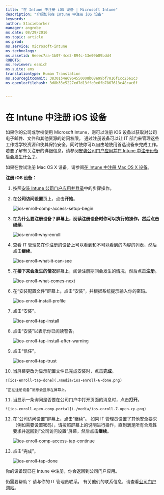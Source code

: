 ```yaml
---
title: "在 Intune 中注册 iOS 设备 | Microsoft Intune"
description: "介绍如何在 Intune 中注册 iOS 设备"
keywords: 
author: Staciebarker
manager: angrobe
ms.date: 08/29/2016
ms.topic: article
ms.prod: 
ms.service: microsoft-intune
ms.technology: 
ms.assetid: 6eeec7aa-1b07-4ce3-894c-13e09b89bdd4
ROBOTS: 
ms.reviewer: esmich
ms.suite: ems
translationtype: Human Translation
ms.sourcegitcommit: 38301b4e6964550008b08e99bf7016f1cc2561c3
ms.openlocfilehash: 3d8b33e5227ed7d13ffc0e6fb7867618c48cac6f


---
```



# 在 Intune 中注册 iOS 设备

如果你的公司或学校使用 Microsoft Intune，则可以注册 iOS 设备以获取对公司电子邮件、文件和其他资源的访问权限。 通过注册设备可以让 IT 部门来管理这些工作或学校资源和使其保持安全，同时使你可以自由地使用首选设备来完成工作。 若要了解有关注册的详细信息，请参阅[安装公司门户应用并在 Intune 中注册设备后会发生什么？](what-happens-if-you-install-the-company-portal-app-and-enroll-your-device-in-intune-ios.md)。

如果在尝试注册 Mac OS X 设备，请参阅[在 Intune 中注册 Mac OS X 设备](enroll-your-device-in-intune-mac-os-x.md)。



**注册 iOS 设备：**

1.  按照[安装 Intune 公司门户应用并登录](install-and-sign-in-to-the-intune-company-portal-app-ios.md)中的步骤操作。

2. 在**公司访问设置**页上，点击**开始**。

    ![ios-enroll-comp-access-setup-begin](./media/ios-enroll-1a-comp-access-setup.png)

3. 在**为什么要注册设备？**屏幕上，阅读注册设备时你可以执行的操作，然后点击**继续**。

    ![ios-enroll-why-enroll](./media/ios-enroll-1b-why-enroll.png)

4. 查看 IT 管理员在你注册的设备上可以看到和不可以看到的内容的列表，然后点击**继续**。

    ![ios-enroll-what-it-can-see](./media/ios-enroll-1c-we-care-privacy.png)

5.  在**接下来会发生的情况**屏幕上，阅读注册期间会发生的情况，然后点击**注册**。

    ![ios-enroll-what-comes-next](./media/ios-enroll-1d-what-comes-next.png)

6.  在“安装配置文件”屏幕上，点击“安装”，并根据系统提示输入你的密码。

    ![ios-enroll-install-profile](./media/ios-enroll-2-mgt-profile-install.png)

7.  点击“安装”。

    ![ios-enroll-tap-install](./media/ios-enroll-3-mgt-profile-install-2.png)    

8.  点击“安装”以表示你已阅读警告。

    ![ios-enroll-tap-install-after-warning](./media/ios-enroll-4-warning.png)

9.  点击“信任”。

    ![ios-enroll-tap-trust](./media/ios-enroll-5-trust.png)

10.  当屏幕更改为显示配置文件已完成安装时，点击**完成**。

    ![ios-enroll-tap-done](./media/ios-enroll-6-done.png)

    “正在注册设备”消息会显示在屏幕上。

11.  当显示一条询问是否要在公司门户中打开页面的消息时，点击**打开**。

    ![ios-enroll-open-comp-portal](./media/ios-enroll-7-open-cp.png)

12. 在“公司访问设置”屏幕上，点击“继续”。 如果 IT 管理员设置了其他安全要求（例如需要设置密码），请按照屏幕上的说明进行操作，直到满足所有合规性要求并返回到“公司访问设置”屏幕，然后点击**继续**。

    ![ios-enroll-comp-access-tap-continue](./media/ios-enroll-8-comp-access-setup-compliance.png)

13. 点击“完成”。

    ![ios-enroll-tap-done](./media/ios-enroll-9-comp-access-setup-complete.png)

你的设备现已在 Intune 中注册，你会返回到公司门户应用。

仍需要帮助？ 请与你的 IT 管理员联系。 有关他们的联系信息，请查看[公司门户网站](http://portal.manage.microsoft.com)。





<!--HONumber=Aug16_HO5-->


